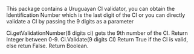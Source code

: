 ﻿This package contains a Uruguayan CI validator, you
can obtain the Identification Number which is the last
digit of the CI or you can directly validate a CI by
passing the 9 digits as a parameter

Ci.getValidationNumber(8 digits ci) gets the 9th number of the CI. Return Integer between 0-9.
Ci.Validate(9 digits CI) Return True if the CI is valid, else retun False. Return Boolean.
